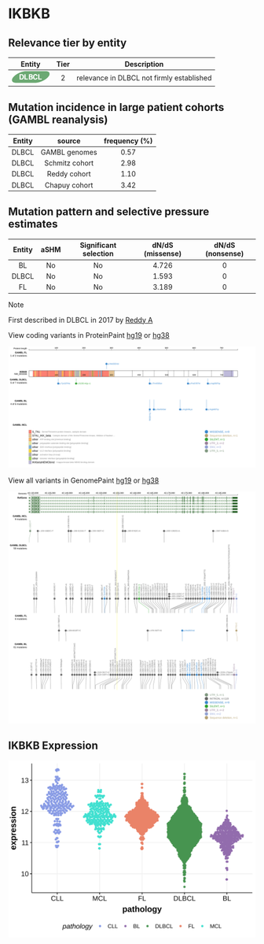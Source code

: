 # IKBKB

## Relevance tier by entity

|Entity|Tier|Description                              |
|:------:|:----:|-----------------------------------------|
|![DLBCL](images/icons/DLBCL_tier2.png) |2   |relevance in DLBCL not firmly established|

## Mutation incidence in large patient cohorts (GAMBL reanalysis)

|Entity|source        |frequency (%)|
|:------:|:--------------:|:-------------:|
|DLBCL |GAMBL genomes |0.57         |
|DLBCL |Schmitz cohort|2.98         |
|DLBCL |Reddy cohort  |1.10         |
|DLBCL |Chapuy cohort |3.42         |

## Mutation pattern and selective pressure estimates

|Entity|aSHM|Significant selection|dN/dS (missense)|dN/dS (nonsense)|
|:------:|:----:|:---------------------:|:----------------:|:----------------:|
|BL    |No  |No                   |4.726           |0               |
|DLBCL |No  |No                   |1.593           |0               |
|FL    |No  |No                   |3.189           |0               |


> [!NOTE]
> First described in DLBCL in 2017 by [Reddy A](https://pubmed.ncbi.nlm.nih.gov/28985567)


View coding variants in ProteinPaint [hg19](https://morinlab.github.io/LLMPP/GAMBL/IKBKB_protein.html)  or [hg38](https://morinlab.github.io/LLMPP/GAMBL/IKBKB_protein_hg38.html)

![image](images/proteinpaint/IKBKB_NM_001556.svg)

View all variants in GenomePaint [hg19](https://morinlab.github.io/LLMPP/GAMBL/IKBKB.html)  or [hg38](https://morinlab.github.io/LLMPP/GAMBL/IKBKB_hg38.html)

![image](images/proteinpaint/IKBKB.svg)
## IKBKB Expression
![image](images/gene_expression/IKBKB_by_pathology.svg)
<!-- ORIGIN: rossiAlterationBIRC3Multiple2011a -->
<!-- MZL: rossiAlterationBIRC3Multiple2011a -->
<!-- DLBCL: reddyGeneticFunctionalDrivers2017 -->
<!-- PMBL: wienandGenomicAnalysesFlowsorted2019b -->
